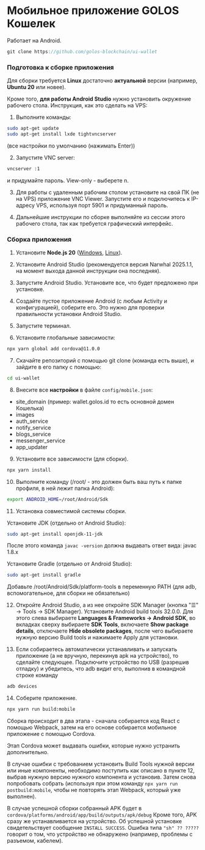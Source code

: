 # Мобильное приложение GOLOS Кошелек

Работает на Android.

```js
git clone https://github.com/golos-blockchain/ui-wallet
```

### Подготовка к сборке приложения

Для сборки требуется **Linux** достаточно **актуальной** версии (например, **Ubuntu 20** или новее).

Кроме того, **для работы Android Studio** нужно установить окружение рабочего стола. Инструкция, как это сделать на VPS:

1. Выполните команды:
```sh
sudo apt-get update
sudo apt-get install lxde tightvncserver
```
(все настройки по умолчанию (нажимать Enter))

2. Запустите VNC server:
```sh
vncserver :1
```
и придумайте пароль. View-only - выберете n.

3. Для работы с удаленным рабочим столом установите на свой ПК (не на VPS) приложение VNC Viewer. Запустите его и подключитесь к IP-адресу VPS, используя порт 5901 и придуманный пароль.

4. Дальнейшие инструкции по сборке выполняйте из сессии этого рабочего стола, так как требуется графический интерфейс.

### Сборка приложения

1. Установите **Node.js 20** ([Windows](https://nodejs.org/dist/v20.19.4/node-v20.19.4-x64.msi), [Linux](https://github.com/nodesource/distributions/blob/master/README.md)). 

2. Установите Android Studio (рекомендуется версия Narwhal 2025.1.1, на момент выхода данной инструкции она последняя). 

3. Запустите Android Studio. Установите все, что будет предложено при установке.

4. Создайте пустое приложение Android (с любым Activity и конфигурацией), соберите его. Это нужно для проверки правильности установки Android Studio.

5. Запустите терминал.

6. Установите глобальные зависимости:
```sh
npx yarn global add cordova@11.0.0
```

7. Скачайте репозиторий с помощью git clone (команда есть выше), и зайдите в его папку с помощью:
```sh
cd ui-wallet
```

8. Внесите все **настройки** в файле `config/mobile.json`:

- site_domain (пример: wallet.golos.id то есть основной домен Кошелька)
- images
- auth_service
- notify_service
- blogs_service
- messenger_service
- app_updater

9. Установите все зависимости (для сборки).

```sh
npx yarn install
```

10. Выполните команду (/root/ - это должен быть ваш путь к папке профиля, в ней лежит папка Android):
```sh
export ANDROID_HOME=/root/Android/Sdk
```

11. Установка совместимой системы сборки.

Установите JDK (отдельно от Android Studio):
```sh
sudo apt-get install openjdk-11-jdk
```
После этого команда `javac -version` должна выдавать ответ вида: javac 1.8.x

Установите Gradle (отдельно от Android Studio):
```sh
sudo apt-get install gradle
```

Добавьте /root/Android/Sdk/platform-tools в переменную PATH (для adb, вспомогательное, для сборки не обязательно)

12. Откройте Android Studio, а из нее откройте SDK Manager (кнопка "☰" -> Tools -> SDK Manager). Установите Android build tools 32.0.0.
    Для этого слева выбираете **Languages & Frameworks -> Android SDK**, во вкладках сверху выбираете **SDK Tools**, включаете **Show package details**, отключаете **Hide obsolete packages**, после чего выбираете нужную версию Build tools и нажимаете Apply для установки.

13. Если собираетесь автоматически устанавливать и запускать приложение (а не вручную, перекинув apk на устройство), то сделайте следующее. Подключите устройство по USB (разрешив отладку) и убедитесь, что adb видит его, выполнив в командной строке команду
```sh
adb devices
```

14. Соберите приложение.

```sh
npx yarn run build:mobile
```
Сборка происходит в два этапа - сначала собирается код React с помощью Webpack, затем на его основе собирается мобильное приложение с помощью Cordova.  

Этап Cordova может выдавать ошибки, которые нужно устранить дополнительно.

В случае ошибки с требованием установить Build Tools нужной версии или иные компоненты, необходимо поступить как описано в пункте 12, выбрав нужную версию нужного компонента и установив. Затем снова попробовать собрать (используя при этом команду `npx yarn run postbuild:mobile`, чтобы не повторять этап Webpack, который уже выполнен).

В случае успешной сборки собранный APK будет в `cordova/platforms/android/app/build/outputs/apk/debug`
Кроме того, APK сразу же устанавливается на устройство. Об успешной установке свидетельствует сообщение `INSTALL SUCCESS`. Ошибка типа `"sh" ?? ?????` говорит о том, что устройство не обнаружено (например, проблемы с разъемом, кабелем).
